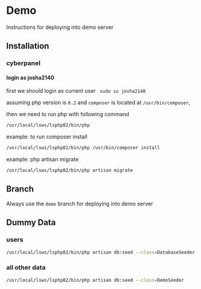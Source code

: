# Demo

Instructions for deploying into demo server

## Installation

### cyberpanel

#### login as josha2140

first we should login as current user
``` sudo su josha2140```

assuming php version is `8.2` and 
`composer` is located at `/usr/bin/composer`, 

then we need to run php with following command

```bash
/usr/local/lsws/lsphp82/bin/php
```

example: to run composer install
```bash
/usr/local/lsws/lsphp82/bin/php /usr/bin/composer install
```


example: php artisan migrate
```bash
/usr/local/lsws/lsphp82/bin/php artisan migrate
``` 

## Branch
Always use the `demo` branch for deploying into demo server

## Dummy Data

### users

```bash
/usr/local/lsws/lsphp82/bin/php artisan db:seed --class=DatabaseSeeder
```

### all other data

```bash
/usr/local/lsws/lsphp82/bin/php artisan db:seed --class=DemoSeeder
```

